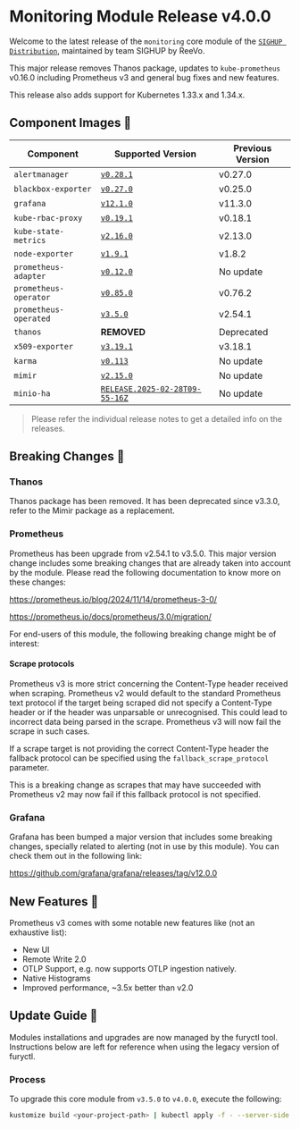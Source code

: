 # Monitoring Module Release v4.0.0

Welcome to the latest release of the `monitoring` core module of the [`SIGHUP Distribution`](https://github.com/sighupio/fury-distribution), maintained by team SIGHUP by ReeVo.

This major release removes Thanos package, updates to `kube-prometheus` v0.16.0 including Prometheus v3 and general bug fixes and new features.

This release also adds support for Kubernetes 1.33.x and 1.34.x.

## Component Images 🚢

| Component             | Supported Version                                                                                          | Previous Version |
| --------------------- | ---------------------------------------------------------------------------------------------------------- | ---------------- |
| `alertmanager`        | [`v0.28.1`](https://github.com/prometheus/alertmanager/releases/tag/v0.28.1)                               | v0.27.0          |
| `blackbox-exporter`   | [`v0.27.0`](https://github.com/prometheus/blackbox_exporter/releases/tag/v0.27.0)                          | v0.25.0          |
| `grafana`             | [`v12.1.0`](https://github.com/grafana/grafana/releases/tag/v12.1.0)                                       | v11.3.0          |
| `kube-rbac-proxy`     | [`v0.19.1`](https://github.com/brancz/kube-rbac-proxy/releases/tag/v0.19.1)                                | v0.18.1          |
| `kube-state-metrics`  | [`v2.16.0`](https://github.com/kubernetes/kube-state-metrics/releases/tag/v2.16.0)                         | v2.13.0          |
| `node-exporter`       | [`v1.9.1`](https://github.com/prometheus/node_exporter/releases/tag/v1.9.1)                                | v1.8.2           |
| `prometheus-adapter`  | [`v0.12.0`](https://github.com/kubernetes-sigs/prometheus-adapter/releases/tag/v0.12.0)                    | No update        |
| `prometheus-operator` | [`v0.85.0`](https://github.com/prometheus-operator/prometheus-operator/releases/tag/v0.85.0)               | v0.76.2          |
| `prometheus-operated` | [`v3.5.0`](https://github.com/prometheus/prometheus/releases/tag/v3.5.0)                                   | v2.54.1          |
| `thanos`              | **REMOVED**                                                                                                | Deprecated       |
| `x509-exporter`       | [`v3.19.1`](https://github.com/enix/x509-certificate-exporter/releases/tag/v3.19.1)                        | v3.18.1          |
| `karma`               | [`v0.113`](https://github.com/prymitive/karma/releases/tag/v0.113)                                         | No update        |
| `mimir`               | [`v2.15.0`](https://github.com/grafana/mimir/releases/tag/mimir-2.15.0)                                    | No update        |
| `minio-ha`            | [`RELEASE.2025-02-28T09-55-16Z`](https://github.com/minio/minio/releases/tag/RELEASE.2025-02-28T09-55-16Z) | No update        |

> Please refer the individual release notes to get a detailed info on the releases.

## Breaking Changes 🚨

### Thanos

Thanos package has been removed. It has been deprecated since v3.3.0, refer to the Mimir package as a replacement.

### Prometheus

Prometheus has been upgrade from v2.54.1 to v3.5.0. This major version change includes some breaking changes that are already taken into account by the module. Please read the following documentation to know more on these changes:

https://prometheus.io/blog/2024/11/14/prometheus-3-0/

https://prometheus.io/docs/prometheus/3.0/migration/

For end-users of this module, the following breaking change might be of interest:

#### Scrape protocols

Prometheus v3 is more strict concerning the Content-Type header received when scraping. Prometheus v2 would default to the standard Prometheus text protocol if the target being scraped did not specify a Content-Type header or if the header was unparsable or unrecognised. This could lead to incorrect data being parsed in the scrape. Prometheus v3 will now fail the scrape in such cases.

If a scrape target is not providing the correct Content-Type header the fallback protocol can be specified using the `fallback_scrape_protocol` parameter.

This is a breaking change as scrapes that may have succeeded with Prometheus v2 may now fail if this fallback protocol is not specified.

### Grafana

Grafana has been bumped a major version that includes some breaking changes, specially related to alerting (not in use by this module). You can check them out in the following link:

https://github.com/grafana/grafana/releases/tag/v12.0.0

## New Features 🎉

Prometheus v3 comes with some notable new features like (not an exhaustive list):

- New UI
- Remote Write 2.0
- OTLP Support, e.g. now supports OTLP ingestion natively.
- Native Histograms
- Improved performance, ~3.5x better than v2.0

## Update Guide 🦮

Modules installations and upgrades are now managed by the furyctl tool. Instructions below are left for reference when using the legacy version of furyctl.

### Process

To upgrade this core module from `v3.5.0` to `v4.0.0`, execute the following:

```bash
kustomize build <your-project-path> | kubectl apply -f - --server-side
```
